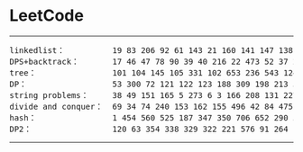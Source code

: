 # LeetCode
_ _ _
<pre>linkedlist：          19 83 206 92 61 143 21 160 141 147 138 142 148 146              due: 4/19  
DPS+backtrack：       17 46 47 78 90 39 40 216 22 473 52 37 282 301                   due: 4/19  
tree：                101 104 145 105 331 102 653 236 543 124 87 117 99 337           due: 4/26  
DP：                  53 300 72 121 122 123 188 309 198 213 312 96 140 10             due: 5/3  
string problems：     38 49 151 165 5 273 6 3 166 208 131 227 30 214                  due: 5/10  
divide and conquer：  69 34 74 240 153 162 155 496 42 84 475 4 239 456                due: 5/17  
hash：                1 454 560 525 187 347 350 706 652 290 554 149 355 128           due: 5/24  
DP2：                 120 63 354 338 329 322 221 576 91 264 115 132 526 486           due: 5/31</pre>
- - -
